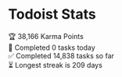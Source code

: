 
# Todoist Stats

<!-- TODO-IST:START -->
🏆  38,166 Karma Points           
🌸  Completed 0 tasks today           
✅  Completed 14,838 tasks so far           
⏳  Longest streak is 209 days
<!-- TODO-IST:END -->
